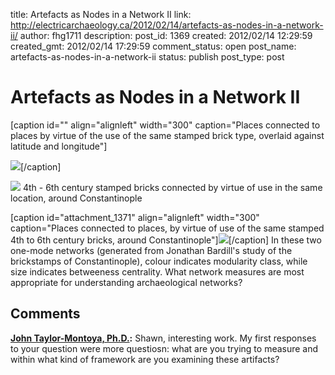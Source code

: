 title: Artefacts as Nodes in a Network II
link: http://electricarchaeology.ca/2012/02/14/artefacts-as-nodes-in-a-network-ii/
author: fhg1711
description: 
post_id: 1369
created: 2012/02/14 12:29:59
created_gmt: 2012/02/14 17:29:59
comment_status: open
post_name: artefacts-as-nodes-in-a-network-ii
status: publish
post_type: post

# Artefacts as Nodes in a Network II

[caption id="" align="alignleft" width="300" caption="Places connected to places by virtue of the use of the same stamped brick type, overlaid against latitude and longitude"]

![](http://electricarchaeologist.files.wordpress.com/2012/02/places-to-places-geo-fat.png?w=300)[/caption] 

![](http://electricarchaeologist.files.wordpress.com/2012/02/bricktobrick.png?w=300)
    4th - 6th century stamped bricks connected by virtue of use in the same location, around Constantinople

[caption id="attachment_1371" align="alignleft" width="300" caption="Places connected to places, by virtue of use of the same stamped 4th to 6th century bricks, around Constantinople"]![](http://electricarchaeologist.files.wordpress.com/2012/02/placestoplaces.png?w=300)[/caption] In these two one-mode networks (generated from Jonathan Bardill's study of the brickstamps of Constantinople), colour indicates modularity class, while size indicates betweeness centrality. What network measures are most appropriate for understanding archaeological networks?

## Comments

**[John Taylor-Montoya, Ph.D.](#6038 "2012-03-01 15:58:44"):** Shawn, interesting work. My first responses to your question were more questiosn: what are you trying to measure and within what kind of framework are you examining these artifacts?


